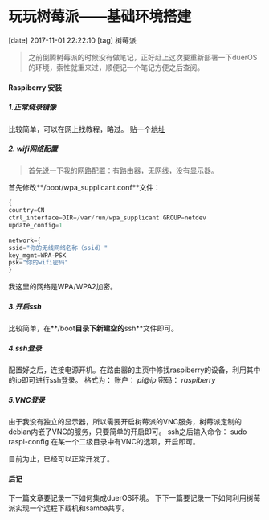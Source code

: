 # 玩玩树莓派——基础环境搭建 
[date] 2017-11-01 22:22:10
[tag] 树莓派

> 之前倒腾树莓派的时候没有做笔记，正好赶上这次要重新部署一下duerOS的环境，索性就重来过，顺便记一个笔记方便之后查阅。

#### Raspiberry 安装

##### 1.正常烧录镜像
比较简单，可以在网上找教程，略过。
贴一个[地址](https://sspai.com/post/37356)
##### 2. wifi网络配置
> 首先说一下我的网路配置：有路由器，无网线，没有显示器。

首先修改**/boot/wpa_supplicant.conf**文件：
```c
{
country=CN
ctrl_interface=DIR=/var/run/wpa_supplicant GROUP=netdev
update_config=1
 
network={
ssid="你的无线网络名称（ssid）"
key_mgmt=WPA-PSK
psk="你的wifi密码"
}
```

我这里的网络是WPA/WPA2加密。


##### 3.开启ssh
比较简单，在**/boot**目录下新建空的**ssh**文件即可。

##### 4.ssh登录
配置好之后，连接电源开机。在路由器的主页中修找raspiberry的设备，利用其中的ip即可进行ssh登录。
格式为：
账户： *pi@ip*
密码： *raspiberry*

##### 5.VNC登录
由于我没有独立的显示器，所以需要开启树莓派的VNC服务，树莓派定制的debian内嵌了VNC的服务，只要简单的开启即可。
ssh之后输入命令：
sudo raspi-config
在某一个二级目录中有VNC的选项，开启即可。

目前为止，已经可以正常开发了。

#### 后记
下一篇文章要记录一下如何集成duerOS环境。
下下一篇要记录一下如何利用树莓派实现一个远程下载机和samba共享。
